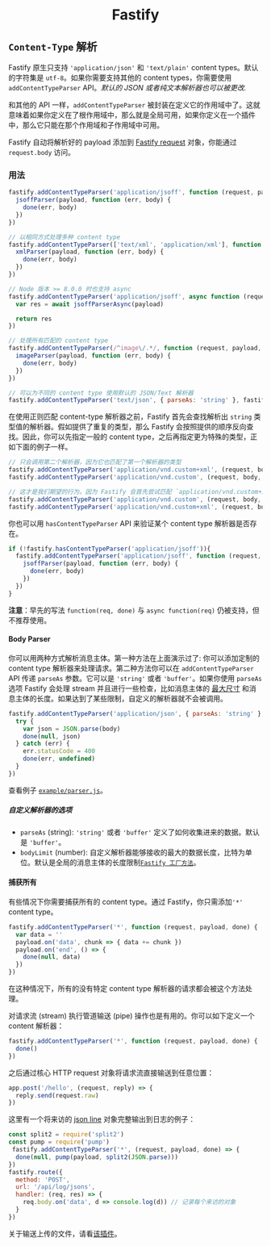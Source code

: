 <h1 align="center">Fastify</h1>

## `Content-Type` 解析
Fastify 原生只支持 `'application/json'` 和 `'text/plain'` content types。默认的字符集是 `utf-8`。如果你需要支持其他的 content types，你需要使用 `addContentTypeParser` API。*默认的 JSON 或者纯文本解析器也可以被更改.*

和其他的 API 一样，`addContentTypeParser` 被封装在定义它的作用域中了。这就意味着如果你定义在了根作用域中，那么就是全局可用，如果你定义在一个插件中，那么它只能在那个作用域和子作用域中可用。

Fastify 自动将解析好的 payload 添加到 [Fastify request](Request.md) 对象，你能通过 `request.body` 访问。

### 用法
```js
fastify.addContentTypeParser('application/jsoff', function (request, payload, done) {
  jsoffParser(payload, function (err, body) {
    done(err, body)
  })
})

// 以相同方式处理多种 content type
fastify.addContentTypeParser(['text/xml', 'application/xml'], function (request, payload, done) {
  xmlParser(payload, function (err, body) {
    done(err, body)
  })
})

// Node 版本 >= 8.0.0 时也支持 async
fastify.addContentTypeParser('application/jsoff', async function (request, payload) {
  var res = await jsoffParserAsync(payload)

  return res
})

// 处理所有匹配的 content type 
fastify.addContentTypeParser(/^image\/.*/, function (request, payload, done) {
  imageParser(payload, function (err, body) {
    done(err, body)
  })
})

// 可以为不同的 content type 使用默认的 JSON/Text 解析器
fastify.addContentTypeParser('text/json', { parseAs: 'string' }, fastify.getDefaultJsonParser('ignore', 'ignore'))
```

在使用正则匹配 content-type 解析器之前，Fastify 首先会查找解析出 `string` 类型值的解析器。假如提供了重复的类型，那么 Fastify 会按照提供的顺序反向查找。因此，你可以先指定一般的 content type，之后再指定更为特殊的类型，正如下面的例子一样。

```js
// 只会调用第二个解析器，因为它也匹配了第一个解析器的类型
fastify.addContentTypeParser('application/vnd.custom+xml', (request, body, done) => {} )
fastify.addContentTypeParser('application/vnd.custom', (request, body, done) => {} )

// 这才是我们期望的行为。因为 Fastify 会首先尝试匹配 `application/vnd.custom+xml` content type 解析器
fastify.addContentTypeParser('application/vnd.custom', (request, body, done) => {} )
fastify.addContentTypeParser('application/vnd.custom+xml', (request, body, done) => {} )
```

你也可以用 `hasContentTypeParser` API 来验证某个 content type 解析器是否存在。

```js
if (!fastify.hasContentTypeParser('application/jsoff')){
  fastify.addContentTypeParser('application/jsoff', function (request, payload, done) {
    jsoffParser(payload, function (err, body) {
      done(err, body)
    })
  })
}
```

**注意**：早先的写法 `function(req, done)` 与 `async function(req)` 仍被支持，但不推荐使用。

#### Body Parser

你可以用两种方式解析消息主体。第一种方法在上面演示过了: 你可以添加定制的 content type 解析器来处理请求。第二种方法你可以在 `addContentTypeParser`  API 传递 `parseAs` 参数。它可以是 `'string'` 或者 `'buffer'`。如果你使用 `parseAs` 选项 Fastify 会处理 stream 并且进行一些检查，比如消息主体的 [最大尺寸](Factory.md#factory-body-limit) 和消息主体的长度。如果达到了某些限制，自定义的解析器就不会被调用。

```js
fastify.addContentTypeParser('application/json', { parseAs: 'string' }, function (req, body, done) {
  try {
    var json = JSON.parse(body)
    done(null, json)
  } catch (err) {
    err.statusCode = 400
    done(err, undefined)
  }
})
```

查看例子 [`example/parser.js`](https://github.com/fastify/fastify/blob/master/examples/parser.js)。

##### 自定义解析器的选项
+ `parseAs` (string): `'string'` 或者 `'buffer'` 定义了如何收集进来的数据。默认是 `'buffer'`。
+ `bodyLimit` (number): 自定义解析器能够接收的最大的数据长度，比特为单位。默认是全局的消息主体的长度限制[`Fastify 工厂方法`](Factory.md#bodylimit)。

#### 捕获所有
有些情况下你需要捕获所有的 content type。通过 Fastify，你只需添加`'*'` content type。
```js
fastify.addContentTypeParser('*', function (request, payload, done) {
  var data = ''
  payload.on('data', chunk => { data += chunk })
  payload.on('end', () => {
    done(null, data)
  })
})
```
在这种情况下，所有的没有特定 content type 解析器的请求都会被这个方法处理。

对请求流 (stream) 执行管道输送 (pipe) 操作也是有用的。你可以如下定义一个 content 解析器：
```js
fastify.addContentTypeParser('*', function (request, payload, done) {
  done()
})
```
之后通过核心 HTTP request 对象将请求流直接输送到任意位置：
```js
app.post('/hello', (request, reply) => {
  reply.send(request.raw)
})
```
这里有一个将来访的 [json line](https://jsonlines.org/) 对象完整输出到日志的例子：
```js
const split2 = require('split2')
const pump = require('pump')
 fastify.addContentTypeParser('*', (request, payload, done) => {
  done(null, pump(payload, split2(JSON.parse)))
})
fastify.route({
  method: 'POST',
  url: '/api/log/jsons',
  handler: (req, res) => {
    req.body.on('data', d => console.log(d)) // 记录每个来访的对象
  }
})
```
关于输送上传的文件，请看[该插件](https://github.com/fastify/fastify-multipart)。